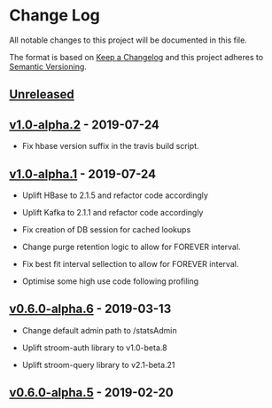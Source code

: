 # Change Log
All notable changes to this project will be documented in this file.

The format is based on [Keep a Changelog](http://keepachangelog.com/) 
and this project adheres to [Semantic Versioning](http://semver.org/).

## [Unreleased]

## [v1.0-alpha.2] - 2019-07-24

* Fix hbase version suffix in the travis build script.


## [v1.0-alpha.1] - 2019-07-24

* Uplift HBase to 2.1.5 and refactor code accordingly

* Uplift Kafka to 2.1.1 and refactor code accordingly

* Fix creation of DB session for cached lookups

* Change purge retention logic to allow for FOREVER interval.

* Fix best fit interval sellection to allow for FOREVER interval.

* Optimise some high use code following profiling


## [v0.6.0-alpha.6] - 2019-03-13

* Change default admin path to /statsAdmin

* Uplift stroom-auth library to v1.0-beta.8

* Uplift stroom-query library to v2.1-beta.21


## [v0.6.0-alpha.5] - 2019-02-20

[Unreleased]: https://github.com/gchq/stroom-stats/compare/v1.0-alpha.2...master
[v1.0-alpha.2]: https://github.com/gchq/stroom-stats/compare/v1.0-alpha.1...v1.0-alpha.2
[v1.0-alpha.1]: https://github.com/gchq/stroom-stats/compare/v0.6.0-alpha.6...v1.0-alpha.1
[v0.6.0-alpha.6]: https://github.com/gchq/stroom-stats/compare/v0.6.0-alpha.5...v0.6.0-alpha.6
[v0.6.0-alpha.5]: https://github.com/gchq/stroom-stats/compare/v0.6.0-alpha.4...v0.6.0-alpha.5

